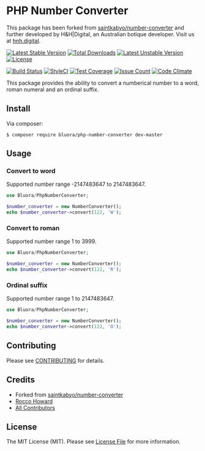 # PHP Number Converter

This package has been forked from [saintkabyo/number-converter](https://github.com/saintkabyo/number-converter) and further developed by H&H|Digital, an Australian botique developer. Visit us at [hnh.digital](http://hnh.digital).

[![Latest Stable Version](https://poser.pugx.org/bluora/php-number-converter/v/stable.svg)](https://packagist.org/packages/bluora/php-number-converter) [![Total Downloads](https://poser.pugx.org/bluora/php-number-converter/downloads.svg)](https://packagist.org/packages/bluora/php-number-converter) [![Latest Unstable Version](https://poser.pugx.org/bluora/php-number-converter/v/unstable.svg)](https://packagist.org/packages/bluora/php-number-converter) [![License](https://poser.pugx.org/bluora/php-number-converter/license.svg)](https://packagist.org/packages/bluora/php-number-converter)

[![Build Status](https://travis-ci.org/bluora/php-number-converter.svg?branch=master)](https://travis-ci.org/bluora/php-number-converter) [![StyleCI](https://styleci.io/repos/x/shield?branch=master)](https://styleci.io/repos/x) [![Test Coverage](https://codeclimate.com/github/bluora/php-number-converter/badges/coverage.svg)](https://codeclimate.com/github/bluora/php-number-converter/coverage) [![Issue Count](https://codeclimate.com/github/bluora/php-number-converter/badges/issue_count.svg)](https://codeclimate.com/github/bluora/php-number-converter) [![Code Climate](https://codeclimate.com/github/bluora/php-number-converter/badges/gpa.svg)](https://codeclimate.com/github/bluora/php-number-converter)

This package provides the ability to convert a numberical number to a word, roman numeral and an ordinal suffix.

## Install

Via composer:

`$ composer require bluora/php-number-converter dev-master`

## Usage

### Convert to word

Supported number range -2147483647 to 2147483647.

```php
use Bluora/PhpNumberConverter;

$number_converter = new NumberConverter();
echo $number_converter->convert(122, 'W');
```

### Convert to roman

Supported number range 1 to 3999.

```php
use Bluora/PhpNumberConverter;

$number_converter = new NumberConverter();
echo $number_converter->convert(122, 'R');
```

### Ordinal suffix

Supported number range 1 to 2147483647.

```php
use Bluora/PhpNumberConverter;

$number_converter = new NumberConverter();
echo $number_converter->convert(122, 'O');
```

## Contributing

Please see [CONTRIBUTING](https://github.com/bluora/php-number-converter/blob/master/CONTRIBUTING.md) for details.

## Credits

* Forked from [saintkabyo/number-converter](https://github.com/saintkabyo/number-converter)
* [Rocco Howard](https://github.com/therocis)
* [All Contributors](https://github.com/bluora/laravel-number-converter/contributors)

## License

The MIT License (MIT). Please see [License File](https://github.com/bluora/laravel-number-converter/blob/master/LICENSE) for more information.
